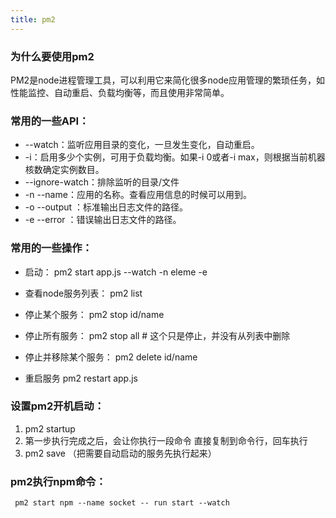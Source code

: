 ```yaml
---
title: pm2
---
```


### 为什么要使用pm2
PM2是node进程管理工具，可以利用它来简化很多node应用管理的繁琐任务，如性能监控、自动重启、负载均衡等，而且使用非常简单。

### 常用的一些API：
- --watch：监听应用目录的变化，一旦发生变化，自动重启。
- -i：启用多少个实例，可用于负载均衡。如果-i 0或者-i max，则根据当前机器核数确定实例数目。
- --ignore-watch：排除监听的目录/文件
- -n --name：应用的名称。查看应用信息的时候可以用到。
- -o --output <path>：标准输出日志文件的路径。
- -e --error <path>：错误输出日志文件的路径。


### 常用的一些操作：
- 启动：
    pm2 start app.js --watch -n eleme -e 

- 查看node服务列表：
    pm2 list

- 停止某个服务：
    pm2 stop id/name

- 停止所有服务：
    pm2 stop all # 这个只是停止，并没有从列表中删除

- 停止并移除某个服务：
    pm2 delete id/name

- 重启服务
    pm2 restart app.js

### 设置pm2开机启动：

1. pm2 startup
2. 第一步执行完成之后，会让你执行一段命令  直接复制到命令行，回车执行
3. pm2 save （把需要自动启动的服务先执行起来）

### pm2执行npm命令：
```code
 pm2 start npm --name socket -- run start --watch
```